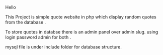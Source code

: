 Hello 

This Project is simple quote website in php which display random quotes from the database .

To store quotes in databse there is an admin panel over admin slug. using login password admin for both .

mysql file is under include folder for database structure.
